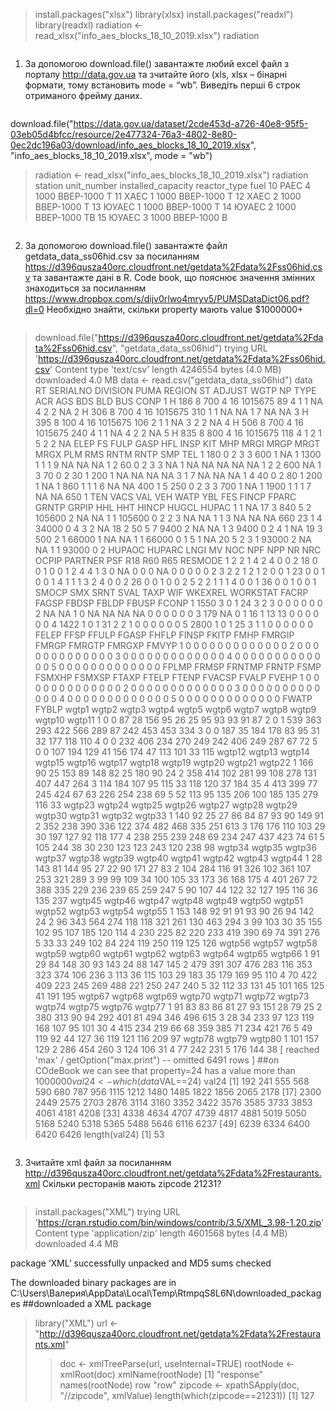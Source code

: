 > install.packages("xlsx")
> library(xlsx)
> install.packages("readxl")
> library(readxl)
> radiation <- read_xlsx("info_aes_blocks_18_10_2019.xlsx")
> radiation
```R
```
1. За допомогою download.file() завантажте любий excel файл з порталу http://data.gov.ua та зчитайте його (xls, xlsx – бінарні формати, тому
встановить mode = “wb”. Виведіть перші 6 строк отриманого фрейму даних.
```R
```
download.file("https://data.gov.ua/dataset/2cde453d-a726-40e8-95f5-03eb05d4bfcc/resource/2e477324-76a3-4802-8e80-0ec2dc196a03/download/info_aes_blocks_18_10_2019.xlsx",
              "info_aes_blocks_18_10_2019.xlsx", mode = "wb")
> radiation <- read_xlsx("info_aes_blocks_18_10_2019.xlsx")
> radiation
station unit_number installed_capacity reactor_type fuel
10    РАЕС           4               1000    ВВЕР-1000    Т
11    ХАЕС           1               1000    ВВЕР-1000    Т
12    ХАЕС           2               1000    ВВЕР-1000    Т
13   ЮУАЕС           1               1000    ВВЕР-1000    Т
14   ЮУАЕС           2               1000    ВВЕР-1000   ТВ
15   ЮУАЕС           3               1000    ВВЕР-1000    В
```R
```
2. За допомогою download.file() завантажте файл getdata_data_ss06hid.csv за
посиланням
https://d396qusza40orc.cloudfront.net/getdata%2Fdata%2Fss06hid.csv та
завантажте дані в R. Code book, що пояснює значення змінних
знаходиться за посиланням
https://www.dropbox.com/s/dijv0rlwo4mryv5/PUMSDataDict06.pdf?dl=0
Необхідно знайти, скільки property мають value $1000000+
```R
```
> download.file("https://d396qusza40orc.cloudfront.net/getdata%2Fdata%2Fss06hid.csv", "getdata_data_ss06hid")
trying URL 'https://d396qusza40orc.cloudfront.net/getdata%2Fdata%2Fss06hid.csv'
Content type 'text/csv' length 4246554 bytes (4.0 MB)
downloaded 4.0 MB
> data <- read.csv("getdata_data_ss06hid")
> data
RT SERIALNO DIVISION PUMA REGION ST  ADJUST WGTP NP TYPE ACR AGS BDS BLD BUS CONP
1  H      186        8  700      4 16 1015675   89  4    1   1  NA   4   2   2   NA
2  H      306        8  700      4 16 1015675  310  1    1  NA  NA   1   7  NA   NA
3  H      395        8  100      4 16 1015675  106  2    1   1  NA   3   2   2   NA
4  H      506        8  700      4 16 1015675  240  4    1   1  NA   4   2   2   NA
5  H      835        8  800      4 16 1015675  118  4    1   2   1   5   2   2   NA
ELEP FS FULP GASP HFL INSP KIT MHP MRGI MRGP MRGT MRGX PLM RMS RNTM RNTP SMP TEL
1  180  0    2    3   3  600   1  NA    1 1300    1    1   1   9   NA   NA  NA   1
2   60  0    2    3   3   NA   1  NA   NA   NA   NA   NA   1   2    2  600  NA   1
3   70  0    2   30   1  200   1  NA   NA   NA   NA    3   1   7   NA   NA  NA   1
4   40  0    2   80   1  200   1  NA    1  860    1    1   1   6   NA   NA 400   1
5  250  0    2    3   3  700   1  NA    1 1900    1    1   1   7   NA   NA 650   1
TEN VACS VAL VEH WATP YBL FES  FINCP FPARC GRNTP GRPIP HHL HHT  HINCP HUGCL HUPAC
1   1   NA  17   3  840   5   2 105600     2    NA    NA   1   1 105600     0     2
2   3   NA  NA   1    1   3  NA     NA    NA   660    23   1   4  34000     0     4
3   2   NA  18   2   50   5   7   9400     2    NA    NA   1   3   9400     0     2
4   1   NA  19   3  500   2   1  66000     1    NA    NA   1   1  66000     0     1
5   1   NA  20   5    2   3   1  93000     2    NA    NA   1   1  93000     0     2
HUPAOC HUPARC LNGI MV NOC NPF NPP NR NRC OCPIP PARTNER PSF R18 R60 R65 RESMODE
1      2      2    1  4   2   4   0  0   2    18       0   0   1   0   0       1
2      4      4    1  3   0  NA   0  0   0    NA       0   0   0   0   0       2
3      2      2    1  2   1   2   0  0   1    23       0   0   1   0   0       1
4      1      1    1  3   2   4   0  0   2    26       0   0   1   0   0       2
5      2      2    1  1   1   4   0  0   1    36       0   0   1   0   0       1
SMOCP SMX SRNT SVAL TAXP WIF WKEXREL WORKSTAT FACRP FAGSP FBDSP FBLDP FBUSP FCONP
1  1550   3    0    1   24   3       2        3     0     0     0     0     0     0
2    NA  NA    1    0   NA  NA      NA       NA     0     0     0     0     0     0
3   179  NA    0    1   16   1      13       13     0     0     0     0     0     0
4  1422   1    0    1   31   2       2        1     0     0     0     0     0     0
5  2800   1    0    1   25   3       1        1     0     0     0     0     0     0
FELEP FFSP FFULP FGASP FHFLP FINSP FKITP FMHP FMRGIP FMRGP FMRGTP FMRGXP FMVYP
1     0    0     0     0     0     0     0    0      0     0      0      0     0
2     0    0     0     0     0     0     0    0      0     0      0      0     0
3     0    0     0     0     0     0     0    0      0     0      0      0     0
4     0    0     0     0     0     0     0    0      0     0      0      0     0
5     0    0     0     0     0     0     0    0      0     0      0      0     0
FPLMP FRMSP FRNTMP FRNTP FSMP FSMXHP FSMXSP FTAXP FTELP FTENP FVACSP FVALP FVEHP
1     0     0      0     0    0      0      0     0     0     0      0     0     0
2     0     0      0     0    0      0      0     0     0     0      0     0     0
3     0     0      0     0    0      0      0     0     0     0      0     0     0
4     0     0      0     0    0      0      0     0     0     0      0     0     0
5     0     0      0     0    0      0      0     0     0     0      0     0     0
FWATP FYBLP wgtp1 wgtp2 wgtp3 wgtp4 wgtp5 wgtp6 wgtp7 wgtp8 wgtp9 wgtp10 wgtp11
1     0     0    87    28   156    95    26    25    95    93    93     91     87
2     0     1   539   363   293   422   566   289    87   242   453    453    334
3     0     0   187    35   184   178    83    95    31    32   177    118    110
4     0     0   232   406   234   270   249   242   406   249   287     67     72
5     0     0   107   194   129    41   156   174    47   113   101     33    115
wgtp12 wgtp13 wgtp14 wgtp15 wgtp16 wgtp17 wgtp18 wgtp19 wgtp20 wgtp21 wgtp22
1    166     90     25    153     89    148     82     25    180     90     24
2    358    414    102    281     99    108    278    131    407    447    264
3    114    184    107     95    115     33    118    120     37    184     35
4    413    399     77    245    424     67     63    226    254    238     69
5     52    113     95    135    206    100    185    135    279    116     33
wgtp23 wgtp24 wgtp25 wgtp26 wgtp27 wgtp28 wgtp29 wgtp30 wgtp31 wgtp32 wgtp33
1    140     92     25     27     86     84     87     93     90    149     91
2    352    238    390    336    122    374    482    468    335    251    613
3    176    176    110    103     29     30    197    127     92    118    177
4    238    255    239    248     69    234    247    437    423     74     61
5    105    244     38     30    230    123    123    243    120    238     98
wgtp34 wgtp35 wgtp36 wgtp37 wgtp38 wgtp39 wgtp40 wgtp41 wgtp42 wgtp43 wgtp44
1     28    143     81    144     95     27     22     90    171     27     83
2    104    284    116     91    326    102    361    107    253    321    289
3     99     99    109     34    100    105     33    173     36    168    175
4    401    267     72    388    335    229    236    239     65    259    247
5     90    107     44    122     32    127    195    116     36    135    237
wgtp45 wgtp46 wgtp47 wgtp48 wgtp49 wgtp50 wgtp51 wgtp52 wgtp53 wgtp54 wgtp55
1    153    148     92     91     91     93     90     26     94    142     24
2     96    343    564    274    118    118    321    261    130    463    294
3     99    103     30     35    155    102     95    107    185    120    114
4    230    225     82    220    233    419    390     69     74    391    276
5     33     33    249    102     84    224    119    250    119    125    126
wgtp56 wgtp57 wgtp58 wgtp59 wgtp60 wgtp61 wgtp62 wgtp63 wgtp64 wgtp65 wgtp66
1     91     29     84    148     30     93    143     24     88    147    145
2    479    391    307    476    283    116    353    323    374    106    236
3    113     36    115    103     29    183     35    179    169     95    110
4     70    422    409    223    245    269    488    221    250    247    240
5     32    112     33    131     45    101    165    125     41    191    195
wgtp67 wgtp68 wgtp69 wgtp70 wgtp71 wgtp72 wgtp73 wgtp74 wgtp75 wgtp76 wgtp77
1     91     83     83     86     81     27     93    151     28     79     25
2    380    313     90     94    292    401     81    494    346    496    615
3     28     34    233     97    123    119    168    107     95    101     30
4    415    234    219     66     68    359    385     71    234    421     76
5     49    119     92     44    127     36    119    121    116    209     97
wgtp78 wgtp79 wgtp80
1    101    157    129
2    286    454    260
3    124    106     31
4     77    242    231
5    176    144     38
[ reached 'max' / getOption("max.print") -- omitted 6491 rows ]
##on COdeBook we can see that property=24 has a value more than $1000000
> val24<-which(data$VAL==24)
> val24
[1]  192  241  555  568  590  680  787  956 1115 1212 1480 1485 1822 1856 2065 2178
[17] 2300 2449 2575 2703 2876 3114 3160 3352 3422 3576 3585 3733 3853 4061 4181 4208
[33] 4338 4634 4707 4739 4817 4881 5019 5050 5168 5240 5318 5365 5488 5646 6116 6237
[49] 6239 6334 6400 6420 6426
> length(val24)
[1] 53
```R
```
3. Зчитайте xml файл за посиланням
http://d396qusza40orc.cloudfront.net/getdata%2Fdata%2Frestaurants.xml
Скільки ресторанів мають zipcode 21231?
```R
```
> install.packages("XML")
trying URL 'https://cran.rstudio.com/bin/windows/contrib/3.5/XML_3.98-1.20.zip'
Content type 'application/zip' length 4601568 bytes (4.4 MB)
downloaded 4.4 MB

package ‘XML’ successfully unpacked and MD5 sums checked

The downloaded binary packages are in
C:\Users\Валерия\AppData\Local\Temp\RtmpqS8L6N\downloaded_packages
##downloaded a XML package 
> library("XML")
> url <- "http://d396qusza40orc.cloudfront.net/getdata%2Fdata%2Frestaurants.xml"
> > doc <- xmlTreeParse(url, useInternal=TRUE)
> rootNode <- xmlRoot(doc)
> xmlName(rootNode)
[1] "response"
> names(rootNode)
row 
"row" 
> zipcode <- xpathSApply(doc, "//zipcode", xmlValue)
> length(which(zipcode==21231))
[1] 127
```R
```
